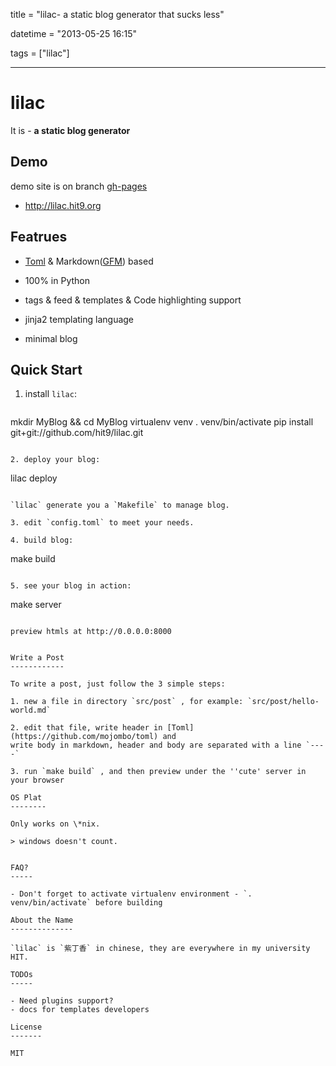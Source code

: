 title = "lilac- a static blog generator that sucks less"

datetime = "2013-05-25 16:15"

tags = ["lilac"]

----------

lilac
=====

It is - **a static blog generator**

Demo
----

demo site is on branch [gh-pages](https://github.com/hit9/lilac/tree/gh-pages)

- http://lilac.hit9.org

Featrues
--------

- [Toml](https://github.com/mojombo/toml) & Markdown([GFM](http://github.github.com/github-flavored-markdown/)) based

- 100% in Python

- tags & feed & templates & Code highlighting support

- jinja2 templating language

- minimal blog

Quick Start
-----------

1. install `lilac`:

   ```
mkdir MyBlog && cd MyBlog
virtualenv venv
. venv/bin/activate
pip install git+git://github.com/hit9/lilac.git
   ```

2. deploy your blog:

   ```
   lilac deploy
   ```

   `lilac` generate you a `Makefile` to manage blog.

3. edit `config.toml` to meet your needs.

4. build blog:

   ```
   make build
   ```

5. see your blog in action:

   ```
   make server
   ```

   preview htmls at http://0.0.0.0:8000


Write a Post
------------

To write a post, just follow the 3 simple steps:

1. new a file in directory `src/post` , for example: `src/post/hello-world.md`

2. edit that file, write header in [Toml](https://github.com/mojombo/toml) and
write body in markdown, header and body are separated with a line `----`

3. run `make build` , and then preview under the ''cute' server in your browser

OS Plat
--------

Only works on \*nix.

> windows doesn't count.


FAQ?
-----

- Don't forget to activate virtualenv environment - `. venv/bin/activate` before building

About the Name
--------------
 
`lilac` is `紫丁香` in chinese, they are everywhere in my university HIT.

TODOs
-----

- Need plugins support?
- docs for templates developers

License
-------

MIT
